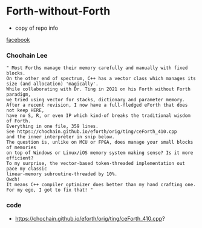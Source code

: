 # Forth-without-Forth
- copy of repo info


[facebook](https://www.facebook.com/groups/1304548976637542/user/1329679734/?__cft__[0]=AZWrAULUN8cVzo8AauXzaIgieigiRECS9Rg6VPZ91KjveDp01-ltPskW69vxlzadvp3z5SIpfrp9eSNlUTBdRIE3l87RVGWkvfRoyYWoJj-OWetypnMrFQQEZ9RExLCpoA5kgxiuMear-CxAIjlJjS6lP7-nYMhTBzbsWs0WJMM43HRCEQTIBt4APnWKcMiSLEU&__tn__=-UC%2CP-R)      

### Chochain Lee

```
" Most Forths manage their memory carefully and manually with fixed blocks.
On the other end of spectrum, C++ has a vector class which manages its size (and allocation) 'magically'.
While collaborating with Dr. Ting in 2021 on his Forth without Forth paradigm,
we tried using vector for stacks, dictionary and parameter memory.
After a recent revision, I now have a full-fledged eForth that does not keep HERE,
have no S, R, or even IP which kind-of breaks the traditional wisdom of Forth.
Everything in one file, 359 lines.
See https://chochain.github.io/eforth/orig/ting/ceForth_410.cpp
and the inner interpreter in snip below.
The question is, unlike on MCU or FPGA, does manage your small blocks of memories
on top of Windows or Linux/iOS memory system making sense? Is it more efficient?
To my surprise, the vector-based token-threaded implementation out pace my classic
linear-memory subroutine-threaded by 10%.
Owch!
It means C++ compiler optimizer does better than my hand crafting one.
For my ego, I got to fix that! "
```

### code
- https://chochain.github.io/eforth/orig/ting/ceForth_410.cpp?

